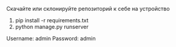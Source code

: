 Скачайте или склонируйте репозиторий к себе на устройство

1.  pip install -r requirements.txt
2.  python manage.py runserver

Username: admin
Password: admin
